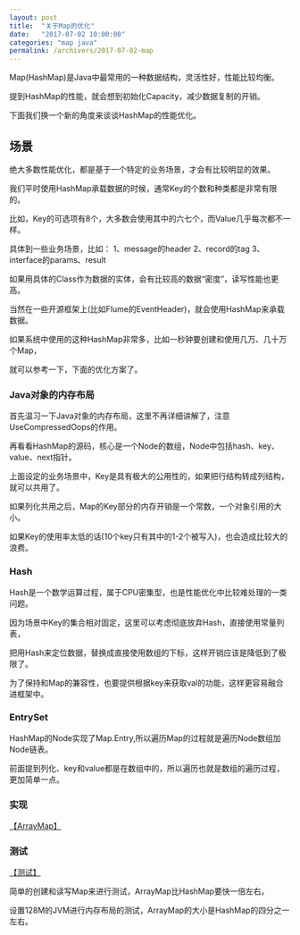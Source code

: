 ```yaml
---
layout: post
title:  "关于Map的优化"
date:   "2017-07-02 10:00:00"
categories: "map java"
permalink: /archivers/2017-07-02-map
---
```


Map(HashMap)是Java中最常用的一种数据结构，灵活性好，性能比较均衡。

提到HashMap的性能，就会想到初始化Capacity，减少数据复制的开销。

下面我们换一个新的角度来谈谈HashMap的性能优化。

## 场景

绝大多数性能优化，都是基于一个特定的业务场景，才会有比较明显的效果。

我们平时使用HashMap承载数据的时候，通常Key的个数和种类都是非常有限的。

比如，Key的可选项有8个，大多数会使用其中的六七个，而Value几乎每次都不一样。

具体到一些业务场景，比如：
 1、message的header
 2、record的tag
 3、interface的params、result

如果用具体的Class作为数据的实体，会有比较高的数据“密度”，读写性能也更高。

当然在一些开源框架上(比如Flume的EventHeader)，就会使用HashMap来承载数据。

如果系统中使用的这种HashMap非常多，比如一秒钟要创建和使用几万、几十万个Map，

就可以参考一下，下面的优化方案了。

### Java对象的内存布局

首先温习一下Java对象的内存布局，这里不再详细讲解了，注意UseCompressedOops的作用。

再看看HashMap的源码，核心是一个Node的数组，Node中包括hash、key、value、next指针。

上面设定的业务场景中，Key是具有极大的公用性的，如果把行结构转成列结构，就可以共用了。

如果列化共用之后，Map的Key部分的内存开销是一个常数，一个对象引用的大小。

如果Key的使用率太低的话(10个key只有其中的1-2个被写入)，也会造成比较大的浪费。

### Hash

Hash是一个数学运算过程，属于CPU密集型，也是性能优化中比较难处理的一类问题。

因为场景中Key的集合相对固定，这里可以考虑彻底放弃Hash，直接使用常量列表，

把用Hash来定位数据，替换成直接使用数组的下标，这样开销应该是降低到了极限了。

为了保持和Map的兼容性，也要提供根据key来获取val的功能，这样更容易融合进框架中。

### EntrySet

HashMap的Node实现了Map.Entry,所以遍历Map的过程就是遍历Node数组加Node链表。

前面提到列化、key和value都是在数组中的，所以遍历也就是数组的遍历过程，更加简单一点。

### 实现

[【ArrayMap】](https://github.com/peiliping/meepo/tree/master/src/main/java/meepo/util/hp)

### 测试

[【测试】](https://github.com/peiliping/meepo/tree/master/src/test/java/meepo/hp)

简单的创建和读写Map来进行测试，ArrayMap比HashMap要快一倍左右。

设置128M的JVM进行内存布局的测试，ArrayMap的大小是HashMap的四分之一左右。
